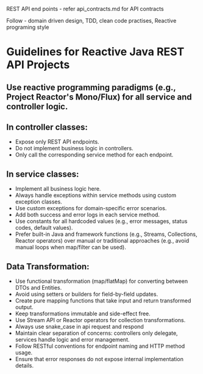 REST API end points - refer api_contracts.md for API contracts

Follow - domain driven design, TDD, clean code practises, Reactive programing style

# Guidelines for Reactive Java REST API Projects
## Use **reactive programming** paradigms (e.g., Project Reactor's Mono/Flux) for all service and controller logic.
## In **controller classes**:
  - Expose only REST API endpoints.
  - Do not implement business logic in controllers.
  - Only call the corresponding service method for each endpoint.
## In **service classes**:
  - Implement all business logic here.
  - Always handle exceptions within service methods using custom exception classes.
  - Use custom exceptions for domain-specific error scenarios.
  - Add both success and error logs in each service method.
  - Use constants for all hardcoded values (e.g., error messages, status codes, default values).
  - Prefer built-in Java and framework functions (e.g., Streams, Collections, Reactor operators) over manual or traditional approaches (e.g., avoid manual loops when map/filter can be used).
## Data Transformation:
  - Use functional transformation (map/flatMap) for converting between DTOs and Entities.
  - Avoid using setters or builders for field-by-field updates.
  - Create pure mapping functions that take input and return transformed output.
  - Keep transformations immutable and side-effect free.
  - Use Stream API or Reactor operators for collection transformations.
  - Always use snake_case in api request and respond 
- Maintain clear separation of concerns: controllers only delegate, services handle logic and error management.
- Follow RESTful conventions for endpoint naming and HTTP method usage.
- Ensure that error responses do not expose internal implementation details. 

